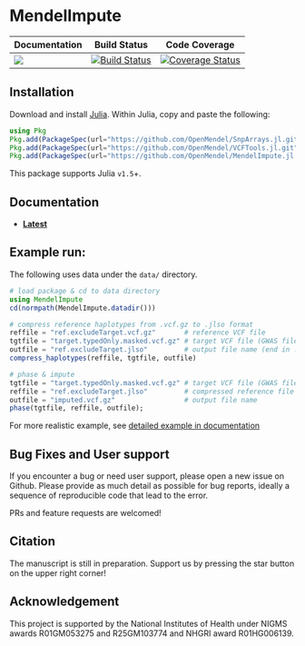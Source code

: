 # MendelImpute

| **Documentation** | **Build Status** | **Code Coverage**  |
|-------------------|------------------|--------------------|
| [![](https://img.shields.io/badge/docs-latest-blue.svg)](https://OpenMendel.github.io/MendelImpute.jl/dev/) | [![Build Status](https://travis-ci.com/OpenMendel/MendelImpute.jl.svg?branch=master)](https://travis-ci.com/github/OpenMendel/MendelImpute.jl) | [![Coverage Status](https://coveralls.io/repos/github/OpenMendel/MendelImpute.jl/badge.svg?branch=master)](https://coveralls.io/github/OpenMendel/MendelImpute.jl?branch=master) |

## Installation

Download and install [Julia](https://julialang.org/downloads/). Within Julia, copy and paste the following: 
```julia
using Pkg
Pkg.add(PackageSpec(url="https://github.com/OpenMendel/SnpArrays.jl.git"))
Pkg.add(PackageSpec(url="https://github.com/OpenMendel/VCFTools.jl.git"))
Pkg.add(PackageSpec(url="https://github.com/OpenMendel/MendelImpute.jl.git"))
```
This package supports Julia `v1.5`+.

## Documentation

+ [**Latest**](https://OpenMendel.github.io/MendelImpute.jl/dev/)

## Example run:

The following uses data under the `data/` directory.

```julia
# load package & cd to data directory
using MendelImpute                         
cd(normpath(MendelImpute.datadir()))

# compress reference haplotypes from .vcf.gz to .jlso format
reffile = "ref.excludeTarget.vcf.gz"       # reference VCF file
tgtfile = "target.typedOnly.masked.vcf.gz" # target VCF file (GWAS file)
outfile = "ref.excludeTarget.jlso"         # output file name (end in .jlso)
compress_haplotypes(reffile, tgtfile, outfile)

# phase & impute
tgtfile = "target.typedOnly.masked.vcf.gz" # target VCF file (GWAS file)
reffile = "ref.excludeTarget.jlso"         # compressed reference file
outfile = "imputed.vcf.gz"                 # output file name
phase(tgtfile, reffile, outfile);
```

For more realistic example, see [detailed example in documentation](https://openmendel.github.io/MendelImpute.jl/dev/man/Phasing+and+Imputation/#Detailed-Example)

## Bug Fixes and User support

If you encounter a bug or need user support, please open a new issue on Github. Please provide as much detail as possible for bug reports, ideally a sequence of reproducible code that lead to the error. 

PRs and feature requests are welcomed!

## Citation

The manuscript is still in preparation. Support us by pressing the star button on the upper right corner! 

## Acknowledgement

This project is supported by the National Institutes of Health under NIGMS awards R01GM053275 and R25GM103774 and NHGRI award R01HG006139.
